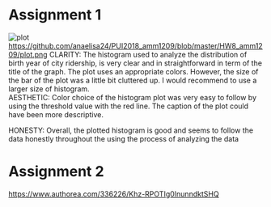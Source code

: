 # Assignment 1

![plot](https://github.com/anaelisa24/PUI2018_amm1209/blob/master/HW8_amm1209/plot.png)
https://github.com/anaelisa24/PUI2018_amm1209/blob/master/HW8_amm1209/plot.png
CLARITY:
The histogram used to analyze the distribution of birth year of city ridership, is very clear and in straightforward in term of the title of the graph. The plot uses an appropriate colors. However, the size of the bar of the plot was a little bit cluttered up. I would recommend to use a larger size of histogram.  
AESTHETIC:
Color choice of the histogram plot was very easy to follow by using the threshold value with the red line. The caption of the plot could have been more descriptive. 

HONESTY:
Overall, the plotted histogram is good and seems to follow the data honestly throughout the using the process of analyzing the data



# Assignment 2

https://www.authorea.com/336226/Khz-RPOTIg0InunndktSHQ
